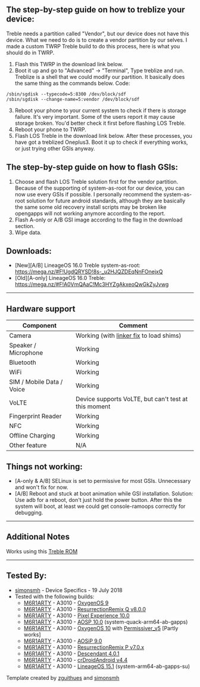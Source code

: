 ## The step-by-step guide on how to treblize your device:

Treble needs a partition called "Vendor", but our device does not have this device. What we need to do is to create a vendor partition by our selves.
I made a custom TWRP Treble build to do this process, here is what you should do in TWRP.
1. Flash this TWRP in the download link below.
2. Boot it up and go to "Advanced" -> "Terminal", Type treblize and run.
Treblize is a shell that we could modify our partition. It basically does the same thing as the commands below.
Code:
  ```
  /sbin/sgdisk --typecode=5:8300 /dev/block/sdf
  /sbin/sgdisk --change-name=5:vendor /dev/block/sdf
  ```
3. Reboot your phone to your current system to check if there is storage failure.
It's very important. Some of the users report it may cause storage broken. You'd better check it first before flashing LOS Treble.
4. Reboot your phone to TWRP.
5. Flash LOS Treble in the download link below.
After these processes, you have got a treblized Oneplus3. Boot it up to check if everything works, or just trying other GSIs anyway.

## The step-by-step guide on how to flash GSIs:
1. Choose and flash LOS Treble solution first for the vendor partition.
Because of the supporting of system-as-root for our device, you can now use every GSIs if possible. I personally recommend the system-as-root solution for future android standards, although they are basically the same some old recovery install scripts may be broken like opengapps will not working anymore according to the report.
2. Flash A-only or A/B GSI image according to the flag in the download section.
3. Wipe data.

## Downloads:
* [New][A/B] LineageOS 16.0 Treble system-as-root: https://mega.nz/#F!UgdQRYSD!8s-_u2HJQZDEqNnFOnejxQ
* [Old][A-only] LineageOS 16.0 Treble: https://mega.nz/#F!A0VmQAaC!Mc3HYZgAkxeoQwGkZyJvwg
---
## Hardware support
| Component                 |      Comment                                              |
|---------------------------|-----------------------------------------------------------|
| Camera                    | Working (with [linker fix](https://github.com/OP3Treble/linkerfix) to load shims)|
| Speaker / Microphone      | Working                                                   |
| Bluetooth                 | Working                                                   |
| WiFi                      | Working                                                   |
| SIM / Mobile Data / Voice | Working                                                   |
| VoLTE                     | Device supports VoLTE, but can't test at this moment      |
| Fingerprint Reader        | Working                                                   |
| NFC                       | Working                                                   |
| Offline Charging          | Working                                                   |
| Other feature             | N/A                                                       |

## Things not working:
* [A-only & A/B] SELinux is set to permissive for most GSIs.
Unnecessary and won't fix for now.
* [A/B] Reboot and stuck at boot animation while GSI installation.
Solution: Use adb for a reboot, don't just hold the power button. After this the system will boot, at least we could get console-ramoops correctly for debugging.
---

## Additional Notes
Works using this [Treble ROM](https://forum.xda-developers.com/oneplus-3/oneplus-3--3t-cross-device-development/treble-lineageos-15-1-treble-oneplus-3-t3830455)
***


## Tested By:
* [simonsmh](https://github.com/simonsmh) - Device Specifics - 19 July 2018
* Tested with the following builds:
    * [M6R1ARTY](https://github.com/M6R1ARTY) - A3010 - [OxygenOS 9](https://mirrors.lolinet.com/firmware/gsi/OxygenOS/OxygenOS-AB-9-20191031-ErfanGSI.img-2108.7z)
    * [M6R1ARTY](https://github.com/M6R1ARTY) - A3010 - [ResurrectionRemix Q v8.0.0](https://github.com/EnesSastim/GSI/releases/download/ErfanGSI/RR-Q-AB-10-20190911-ErfanGSI.img.7z)
    * [M6R1ARTY](https://github.com/M6R1ARTY) - A3010 - [Pixel Experience 10.0](https://sourceforge.net/projects/developerluke-roms/files/GSIs/PixelExperienceQ-28102019-ARM64-AB.img.xz/download)
    * [M6R1ARTY](https://github.com/M6R1ARTY) - A3010 - [AOSP 10.0](https://github.com/phhusson/treble_experimentations/releases/tag/v203) (system-quack-arm64-ab-gapps)
    * [M6R1ARTY](https://github.com/M6R1ARTY) - A3010 - [OxygenOS 10](https://github.com/EnesSastim/GSI/releases/download/ErfanGSI/OxygenOS-AB-10-20190922-ErfanGSI.img.7z) with  [Permissiver_v5](https://androidfilehost.com/?fid=6006931924117940902) [Partly works]
    * [M6R1ARTY](https://github.com/M6R1ARTY) - A3010 - [AOSiP 9.0](https://sourceforge.net/projects/illusionproject/files/GSI/AOSiP-9.0-GSI-arm64_ab-20190819.img/download)
    * [M6R1ARTY](https://github.com/M6R1ARTY) - A3010 - [ResurrectionRemix P v7.0.x](https://get.resurrectionremix.com/gsi/ARM64_AB_20191205.img)
    * [M6R1ARTY](https://github.com/M6R1ARTY) - A3010 - [Descendant 4.0.1](https://github.com/Descendant/InOps/releases/download/4.0.1/Descendant_4.0.1_arm64_ab.zip)
    * [M6R1ARTY](https://github.com/M6R1ARTY) - A3010 - [crDroidAndroid v4.4](https://androidfilehost.com/?fid=5862345805528041177)
    * [M6R1ARTY](https://github.com/M6R1ARTY) - A3010 - [LineageOS 15.1](https://github.com/phhusson/treble_experimentations/releases/tag/lineage-v21) (system-arm64-ab-gapps-su)

Template created by [zguithues](https://github.com/zguithues) and [simonsmh](https://github.com/simonsmh)